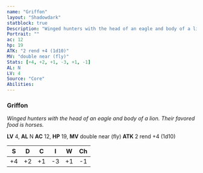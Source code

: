 ```yaml
---
name: "Griffon"
layout: "Shadowdark"
statblock: true
Description: "Winged hunters with the head of an eagle and body of a lion. Their favored food is horses."
Portrait: ""
ac: 12
hp: 19
ATK: "2 rend +4 (1d10)"
MV: "double near (fly)"
Stats: [+4, +2, +1, -3, +1, -1]
AL: N
LV: 4
Source: "Core"
Abilities:
---
```


### Griffon

_Winged hunters with the head of an eagle and body of a lion. Their favored food is horses._

**LV** 4, **AL** N
**AC** 12, **HP** 19, **MV** double near (fly)
**ATK** 2 rend +4 (1d10)

|  S  |  D  |  C  |  I  |  W  |  Ch  |
|:---:|:---:|:---:|:---:|:---:|:----:|
| +4 | +2 | +1 | -3 | +1 | -1 |

